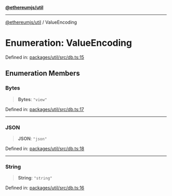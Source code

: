 [**@ethereumjs/util**](../README.md)

***

[@ethereumjs/util](../README.md) / ValueEncoding

# Enumeration: ValueEncoding

Defined in: [packages/util/src/db.ts:15](https://github.com/Dargon789/ethereumjs-monorepo/blob/master/packages/util/src/db.ts#L15)

## Enumeration Members

### Bytes

> **Bytes**: `"view"`

Defined in: [packages/util/src/db.ts:17](https://github.com/Dargon789/ethereumjs-monorepo/blob/master/packages/util/src/db.ts#L17)

***

### JSON

> **JSON**: `"json"`

Defined in: [packages/util/src/db.ts:18](https://github.com/Dargon789/ethereumjs-monorepo/blob/master/packages/util/src/db.ts#L18)

***

### String

> **String**: `"string"`

Defined in: [packages/util/src/db.ts:16](https://github.com/Dargon789/ethereumjs-monorepo/blob/master/packages/util/src/db.ts#L16)
